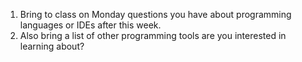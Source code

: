 1. Bring to class on Monday questions you have about programming languages or IDEs after this week.
1. Also bring a list of other programming tools are you interested in learning about? 

